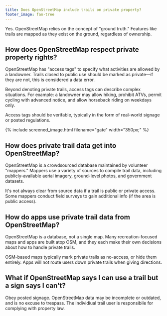 ```yaml
---
title: Does OpenStreetMap include trails on private property?
footer_image: fan-tree
---
```

Yes. OpenStreetMap relies on the concept of "ground truth." Features like trails are mapped as they exist on the ground, regardless of ownership.

## How does OpenStreetMap respect private property rights?

OpenStreetMap has "access tags" to specify what activities are allowed by a landowner. Trails closed to public use should be marked as private—if they are not, this is considered a data error.

Beyond denoting private trails, access tags can describe complex situations. For example: a landowner may allow hiking, prohibit ATVs, permit cycling with advanced notice, and allow horseback riding on weekdays only.

Access tags should be verifable, typically in the form of real-world signage or posted regulations.

{% include screened_image.html filename="gate" width="350px;" %}

## How does private trail data get into OpenStreetMap?

OpenStreetMap is a crowdsourced database maintained by volunteer "mappers." Mappers use a variety of sources to compile trail data, including publicly-available aerial imagery, ground-level photos, and government datasets.

It's not always clear from source data if a trail is public or private access. Some mappers conduct field surveys to gain additional info (if the area is public access).

## How do apps use private trail data from OpenStreetMap?

OpenStreetMap is a database, not a single map. Many recreation-focused maps and apps are built atop OSM, and they each make their own decisions about how to handle private trails.

OSM-based maps typically mark private trails as no-access, or hide them entirely. Apps will not route users down private trails when giving directions.

## What if OpenStreetMap says I can use a trail but a sign says I can't?

Obey posted signage. OpenStreetMap data may be incomplete or outdated, and is no excuse to trespass. The individiual trail user is responsibile for complying with property law.
